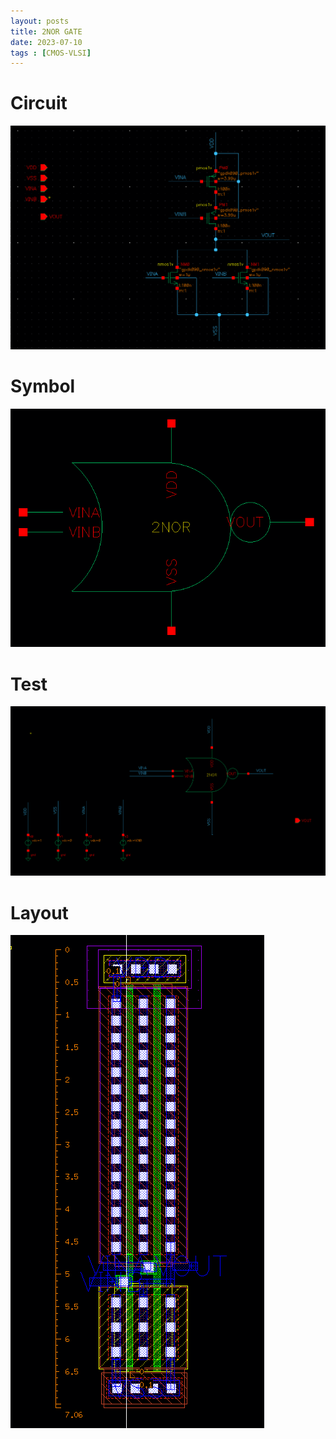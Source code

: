 ```yaml
---
layout: posts
title: 2NOR GATE
date: 2023-07-10
tags : [CMOS-VLSI]
---
```


# Circuit

![2NOR-SCH](/assets/img/CMOS-VLSI/2NOR/2NOR-SCH.png)

# Symbol

![2NOR-SYM](/assets/img/CMOS-VLSI/2NOR/2NOR-SYM.png)

# Test
![2NOR-TEST](/assets/img/CMOS-VLSI/2NOR/2NOR-TEST.png)

# Layout

![2NOR-LAY](/assets/img/CMOS-VLSI/2NOR/2NOR-LAY.png)